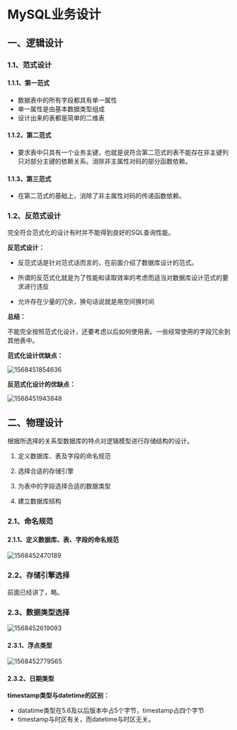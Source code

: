 # MySQL业务设计

## 一、逻辑设计

### 1.1、范式设计

#### 1.1.1、第一范式

- 数据表中的所有字段都具有单一属性
- 单一属性是由基本数据类型组成
- 设计出来的表都是简单的二维表

#### 1.1.2、第二范式

- 要求表中只具有一个业务主键，也就是说符合第二范式的表不能存在非主键列只对部分主键的依赖关系。消除非主属性对码的部分函数依赖。

#### 1.1.3、第三范式

- 在第二范式的基础上，消除了非主属性对码的传递函数依赖。

### 1.2、反范式设计

完全符合范式化的设计有时并不能得到良好的SQL查询性能。

**反范式设计：**

- 反范式话是针对范式话而言的，在前面介绍了数据库设计的范式。

- 所谓的反范式化就是为了性能和读取效率的考虑而适当对数据库设计范式的要求进行违反
- 允许存在少量的冗余，换句话说就是用空间换时间

**总结：**

不能完全按照范式化设计，还要考虑以后如何使用表。一些经常使用的字段冗余到其他表中。

**范式化设计优缺点：**

![1568451854636](D:\temp\assets\1568451854636.png)

**反范式化设计的优缺点：**

![1568451943848](D:\temp\assets\1568451943848.png)

## 二、物理设计

根据所选择的关系型数据库的特点对逻辑模型进行存储结构的设计。

1. 定义数据库、表及字段的命名规范

2. 选择合适的存储引擎

3. 为表中的字段选择合适的数据类型

4. 建立数据库结构

### 2.1、命名规范

#### 2.1.1、定义数据库、表、字段的命名规范

![1568452470189](D:\temp\assets\1568452470189.png)

### 2.2、存储引擎选择

前面已经讲了，略。

### 2.3、数据类型选择

![1568452619093](D:\temp\assets\1568452619093.png)

#### 2.3.1、浮点类型

![1568452779565](D:\temp\assets\1568452779565.png)

#### 2.3.2、日期类型

**timestamp类型与datetime的区别：**

- datatime类型在5.6及以后版本中占5个字节，timestamp占四个字节
- timestamp与时区有关，而datetime与时区无关。